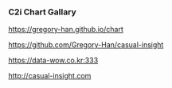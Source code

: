 ### C2i Chart Gallary

https://gregory-han.github.io/chart

https://github.com/Gregory-Han/casual-insight

https://data-wow.co.kr:333

http://casual-insight.com
